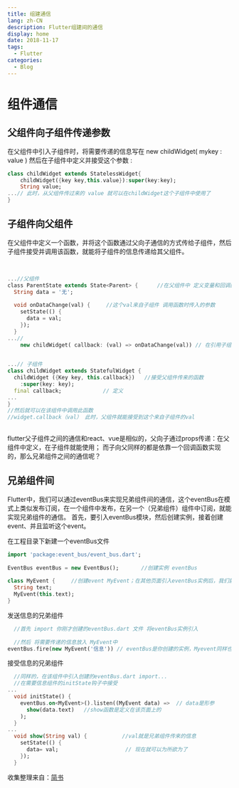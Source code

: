 ```yaml
---
title: 组建通信
lang: zh-CN
description: Flutter组建间的通信
display: home
date: 2018-11-17
tags:
  - Flutter
categories: 
  - Blog
---
```


# 组件通信
## 父组件向子组件传递参数
在父组件中引入子组件时，将需要传递的信息写在 new childWidget( mykey : value )
然后在子组件中定义并接受这个参数 :
```dart
class childWidget extends StatelessWidget{
    childWidget({key key,this.value}):super(key:key);
    String value;
...// 此时，从父组件传过来的 value 就可以在childWidget这个子组件中使用了
}
```
## 子组件向父组件
在父组件中定义一个函数，并将这个函数通过父向子通信的方式传给子组件，然后子组件接受并调用该函数，就能将子组件的信息传递给其父组件。

​
```dart
...//父组件
​class ParentState extends State<Parent> {      //在父组件中 定义变量和回调函数
  String data = '无';
​
  void onDataChange(val) {     //这个val来自子组件 调用函数时传入的参数
    setState(() {
      data = val;        
    });
  }
...//
    new childWidget( callback: (val) => onDataChange(val)) // 在引用子组件的时候将函数传递过去
​
```
```dart
...// 子组件
class childWidget extends StatefulWidget {  
  childWidget ({Key key, this.callback})   //接受父组件传来的函数
    :super(key: key);
  final callback;             // 定义
...
}
//然后就可以在该组件中调用此函数 
//widget.callback（val） 此时，父组件就能接受到这个来自子组件的val
​
```
flutter父子组件之间的通信和react、vue是相似的，父向子通过props传递：在父组件中定义，在子组件就能使用；
而子向父同样的都是依靠一个回调函数实现的，那么兄弟组件之间的通信呢？



## 兄弟组件间
Flutter中，我们可以通过eventBus来实现兄弟组件间的通信，这个eventBus在模式上类似发布订阅，在一个组件中发布，在另一个（兄弟组件）组件中订阅，就能实现兄弟组件的通信。
首先，要引入eventBus模块，然后创建实例，接着创建event、并且监听这个event。

在工程目录下新建一个eventBus文件
```dart
import 'package:event_bus/event_bus.dart';
​
EventBus eventBus = new EventBus();       //创建实例 eventBus
​
class MyEvent {     //创建event MyEvent；在其他页面引入eventBus实例后，我们就可以将需要传递的信息放在MyEvent中
  String text;
  MyEvent(this.text);
}
```

发送信息的兄弟组件
```dart
  //首先 import 你刚才创建的eventBus.dart 文件 将eventBus实例引入
​
  //然后 将需要传递的信息放入 MyEvent中
eventBus.fire(new MyEvent('信息')) // eventBus是你创建的实例，Myevent同样也是；

```


接受信息的兄弟组件

```dart
  //同样的，在该组件中引入创建的eventBus.dart import...
  //在需要信息组件的initState钩子中接受
...
  void initState() {
    eventBus.on<MyEvent>().listen((MyEvent data) =>  // data是形参
      show(data.text)   //show函数是定义在该页面上的 
    );
  }
...
  void show(String val) {           //val就是兄弟组件传来的信息
    setState(() {               
      data= val;                     // 现在就可以为所欲为了
    });
  }
```



收集整理来自：[简书](https://www.jianshu.com/p/25a85c02d586)